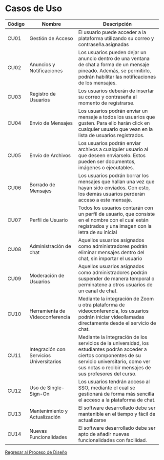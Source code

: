 # Casos de Uso

| Código | Nombre                                   | Descripción                                                                                                                                                                                                       |
| ------ | ---------------------------------------- | ----------------------------------------------------------------------------------------------------------------------------------------------------------------------------------------------------------------- |
| CU01   | Gestión de Acceso                        | El usuario puede acceder a la plataforma utilizando su correo y contraseña.asignadas                                                                                                                              |
| CU02   | Anuncios y Notificaciones                | Los usuarios pueden dejar un anuncio dentro de una ventana de chat a forma de un mensaje pineado. Además, se permitirlo, podrán habilitar las notificaciones de los mensajes.                                     |
| CU03   | Registro de Usuarios                     | Los usuarios deberán de insertar su correo y contraseña al momento de registrarse.                                                                                                                                |
| CU04   | Envío de Mensajes                        | Los usuarios podrán enviar un mensaje a todos los usuarios que gusten. Para ello harán click en cualquier usuario que vean en la lista de usuarios registrados.                                                   |
| CU05   | Envío de Archivos                        | Los usuarios podrán enviar archivos a cualquier usuario al que deseen enviarselo. Estos pueden ser documentos, imágenes o ejecutables.                                                                            |
| CU06   | Borrado de Mensajes                      | Los usuarios podrán borrar los mensajes que hallan una vez que hayan sido enviados. Con esto, los demás usuarios perderán acceso a este mensaje.                                                                  |
| CU07   | Perfil de Usuario                        | Todos los usuarios contarán con un perfil de usuario, que consiste en el nombre con el cual están registrados y una imagen con la letra de su inicial                                                             |
| CU08   | Administración de chat                   | Aquellos usuarios asignados como administradores podrán eliminar mensajes dentro del chat, sin importar el usuario                                                                                                |
| CU09   | Moderación de Usuarios                   | Aquellos usuarios asignados como administradores podrán suspender de manera temporal o perminatene a otros usuarios de un canal de chat.                                                                          |
| CU10   | Herramienta de Videoconferencia          | Mediante la integración de Zoom u otra plataforma de videoconferencia, los usuarios podrán iniciar videollamadas directamente desde el servicio de chat.                                                          |
| CU11   | Integración con Servicios Universitarios | Mediante la integración de los servicios de la universidad, los estudiantes podrán acceder a ciertos componentes de su servicio universitario, como ver sus notas o recibir mensajes de sus profesores del curso. |
| CU12   | Uso de Single-Sign-On                    | Los usuarios tendrán acceso al SSO, mediante el cual se gestionará de forma más sencilla el acceso a la plataforma de chat.                                                                                       |
| CU13   | Mantenimiento y Actualización            | El software desarrollado debe ser mantenible en el tiempo y fácil de actualizarse                                                                                                                                 |
| CU14   | Nuevas Funcionalidades                   | El software desarrollado debe ser apto de añadir nuevas funcionalidades con facilidad.                                                                                                                            |

[Regresar al Proceso de Diseño](../ProcesoDeDiseño.md)
